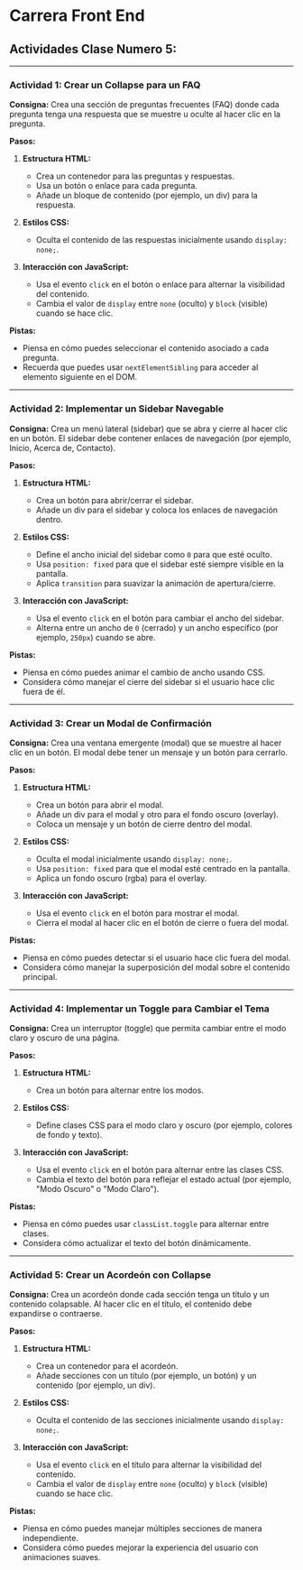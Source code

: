 # Carrera Front End

## Actividades Clase Numero 5:

---

### Actividad 1: Crear un Collapse para un FAQ

**Consigna:**
Crea una sección de preguntas frecuentes (FAQ) donde cada pregunta tenga una respuesta que se muestre u oculte al hacer clic en la pregunta.

**Pasos:**
 
1.  **Estructura HTML:**
    *   Crea un contenedor para las preguntas y respuestas.
    *   Usa un botón o enlace para cada pregunta.
    *   Añade un bloque de contenido (por ejemplo, un div) para la respuesta.

2.  **Estilos CSS:**
    *   Oculta el contenido de las respuestas inicialmente usando `display: none;`.

3.  **Interacción con JavaScript:**
    *   Usa el evento `click` en el botón o enlace para alternar la visibilidad del contenido.
    *   Cambia el valor de `display` entre `none` (oculto) y `block` (visible) cuando se hace clic.

**Pistas:**
*   Piensa en cómo puedes seleccionar el contenido asociado a cada pregunta.
*   Recuerda que puedes usar `nextElementSibling` para acceder al elemento siguiente en el DOM.

---

### Actividad 2: Implementar un Sidebar Navegable

**Consigna:**
Crea un menú lateral (sidebar) que se abra y cierre al hacer clic en un botón. El sidebar debe contener enlaces de navegación (por ejemplo, Inicio, Acerca de, Contacto).

**Pasos:**

1.  **Estructura HTML:**
    *   Crea un botón para abrir/cerrar el sidebar.
    *   Añade un div para el sidebar y coloca los enlaces de navegación dentro.

2.  **Estilos CSS:**
    *   Define el ancho inicial del sidebar como `0` para que esté oculto.
    *   Usa `position: fixed` para que el sidebar esté siempre visible en la pantalla.
    *   Aplica `transition` para suavizar la animación de apertura/cierre.

3.  **Interacción con JavaScript:**
    *   Usa el evento `click` en el botón para cambiar el ancho del sidebar.
    *   Alterna entre un ancho de `0` (cerrado) y un ancho específico (por ejemplo, `250px`) cuando se abre.

**Pistas:**
*   Piensa en cómo puedes animar el cambio de ancho usando CSS.
*   Considera cómo manejar el cierre del sidebar si el usuario hace clic fuera de él.

---

### Actividad 3: Crear un Modal de Confirmación

**Consigna:**
Crea una ventana emergente (modal) que se muestre al hacer clic en un botón. El modal debe tener un mensaje y un botón para cerrarlo.

**Pasos:**

1.  **Estructura HTML:**
    *   Crea un botón para abrir el modal.
    *   Añade un div para el modal y otro para el fondo oscuro (overlay).
    *   Coloca un mensaje y un botón de cierre dentro del modal.

2.  **Estilos CSS:**
    *   Oculta el modal inicialmente usando `display: none;`.
    *   Usa `position: fixed` para que el modal esté centrado en la pantalla.
    *   Aplica un fondo oscuro (rgba) para el overlay.

3.  **Interacción con JavaScript:**
    *   Usa el evento `click` en el botón para mostrar el modal.
    *   Cierra el modal al hacer clic en el botón de cierre o fuera del modal.

**Pistas:**
*   Piensa en cómo puedes detectar si el usuario hace clic fuera del modal.
*   Considera cómo manejar la superposición del modal sobre el contenido principal.

---

### Actividad 4: Implementar un Toggle para Cambiar el Tema

**Consigna:**
Crea un interruptor (toggle) que permita cambiar entre el modo claro y oscuro de una página.

**Pasos:**

1.  **Estructura HTML:**
    *   Crea un botón para alternar entre los modos.

2.  **Estilos CSS:**
    *   Define clases CSS para el modo claro y oscuro (por ejemplo, colores de fondo y texto).

3.  **Interacción con JavaScript:**
    *   Usa el evento `click` en el botón para alternar entre las clases CSS.
    *   Cambia el texto del botón para reflejar el estado actual (por ejemplo, "Modo Oscuro" o "Modo Claro").

**Pistas:**
*   Piensa en cómo puedes usar `classList.toggle` para alternar entre clases.
*   Considera cómo actualizar el texto del botón dinámicamente.

---

### Actividad 5: Crear un Acordeón con Collapse

**Consigna:**
Crea un acordeón donde cada sección tenga un título y un contenido colapsable. Al hacer clic en el título, el contenido debe expandirse o contraerse.

**Pasos:**

1.  **Estructura HTML:**
    *   Crea un contenedor para el acordeón.
    *   Añade secciones con un título (por ejemplo, un botón) y un contenido (por ejemplo, un div).

2.  **Estilos CSS:**
    *   Oculta el contenido de las secciones inicialmente usando `display: none;`.

3.  **Interacción con JavaScript:**
    *   Usa el evento `click` en el título para alternar la visibilidad del contenido.
    *   Cambia el valor de `display` entre `none` (oculto) y `block` (visible) cuando se hace clic.

**Pistas:**
*   Piensa en cómo puedes manejar múltiples secciones de manera independiente.
*   Considera cómo puedes mejorar la experiencia del usuario con animaciones suaves.